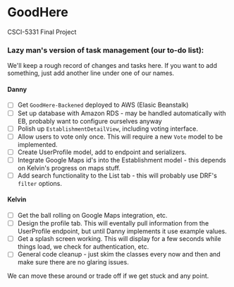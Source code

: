 # GoodHere
CSCI-5331 Final Project

### Lazy man's version of task management (our to-do list):

We'll keep a rough record of changes and tasks here. If you want to add something, just add another line under one of our names.

#### Danny
- [ ] Get `GoodHere-Backened` deployed to AWS (Elasic Beanstalk)
- [ ] Set up database with Amazon RDS - may be handled automatically with EB, probably want to configure ourselves anyway
- [ ] Polish up `EstablishmentDetailView`, including voting interface.
- [ ] Allow users to vote only once. This will require a new `Vote` model to be implemented.
- [ ] Create UserProfile model, add to endpoint and serializers.
- [ ] Integrate Google Maps id's into the Establishment model - this depends on Kelvin's progress on maps stuff.
- [ ] Add search functionality to the List tab - this will probably use DRF's `filter` options.

#### Kelvin
- [ ] Get the ball rolling on Google Maps integration, etc.
- [ ] Design the profile tab. This will eventally pull information from the UserProfile endpoint, but until Danny implements it use example values.
- [ ] Get a splash screen working. This will display for a few seconds while things load, we check for authentication, etc.
- [ ] General code cleanup - just skim the classes every now and then and make sure there are no glaring issues.

We can move these around or trade off if we get stuck and any point.

